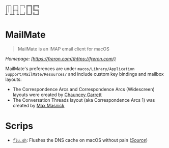 ```
┌┬┐┌─┐┌─┐╔═╗╔═╗
│││├─┤│  ║ ║╚═╗
┴ ┴┴ ┴└─┘╚═╝╚═╝
```

MailMate
========

> MailMate is an IMAP email client for macOS

*Homepage: [https://freron.com](https://freron.com/)*

MailMate's preferences are under `macos/Library/Application Support/MailMate/Resources/` and include custom key bindings and mailbox layouts:

- The Correspondence Arcs and Correspondence Arcs (Widescreen) layouts were created by [Chauncey Garrett](https://github.com/chauncey-garrett/mailmate)
- The Conversation Threads layout (aka Correspondence Arcs 1) was created by [Max Masnick](http://protips.maxmasnick.com/mailmate-combination-of-conversation-and-thread-arc-views)

Scrips
======

- [`flu.sh`](.local/bin/flu.sh): Flushes the DNS cache on macOS without pain (_[Source](https://github.com/eventi/noreallyjustfuckingstopalready)_)
